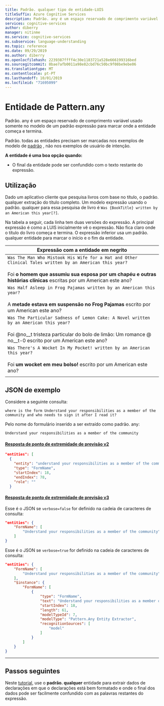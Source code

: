 ```yaml
---
title: Padrão. qualquer tipo de entidade-LUIS
titleSuffix: Azure Cognitive Services
description: Padrão. any é um espaço reservado de comprimento variável usado somente no modelo de um padrão expressão para marcar onde a entidade começa e termina.
services: cognitive-services
author: diberry
manager: nitinme
ms.service: cognitive-services
ms.subservice: language-understanding
ms.topic: reference
ms.date: 09/29/2019
ms.author: diberry
ms.openlocfilehash: 2239387ffff4c30e1183721a528e666199316bed
ms.sourcegitcommit: 8bae7afb0011a98e82cbd76c50bc9f08be9ebe06
ms.translationtype: MT
ms.contentlocale: pt-PT
ms.lasthandoff: 10/01/2019
ms.locfileid: "71695099"
---
```

# <a name="patternany-entity"></a>Entidade de Pattern.any 

Padrão. any é um espaço reservado de comprimento variável usado somente no modelo de um padrão expressão para marcar onde a entidade começa e termina.  

Padrão. todas as entidades precisam ser marcadas nos exemplos de modelo de [padrão](luis-how-to-model-intent-pattern.md) , não nos exemplos de usuário de intenção.

**A entidade é uma boa opção quando:**

* O final da entidade pode ser confundido com o texto restante do expressão. 

## <a name="usage"></a>Utilização

Dado um aplicativo cliente que pesquisa livros com base no título, o padrão. qualquer extração do título completo. Um modelo expressão usando o padrão. qualquer para essa pesquisa de livro é `Was {BookTitle} written by an American this year[?]`. 

Na tabela a seguir, cada linha tem duas versões do expressão. A principal expressão é como a LUIS inicialmente vê o expressão. Não fica claro onde o título do livro começa e termina. O expressão inferior usa um padrão. qualquer entidade para marcar o início e o fim da entidade. 

|Expressão com a entidade em negrito|
|--|
|`Was The Man Who Mistook His Wife for a Hat and Other Clinical Tales written by an American this year?`<br><br>Foi **o homem que assumiu sua esposa por um chapéu e outras histórias clínicas** escritas por um American este ano?|
|`Was Half Asleep in Frog Pajamas written by an American this year?`<br><br>A **metade estava em suspensão no Frog Pajamas** escrito por um American este ano?|
|`Was The Particular Sadness of Lemon Cake: A Novel written by an American this year?`<br><br>Foi @no__t tristeza particular do bolo de limão: Um romance @ no__t-0 escrito por um American este ano?|
|`Was There's A Wocket In My Pocket! written by an American this year?`<br><br>Foi **um wocket em meu bolso!** escrito por um American este ano?|
||



## <a name="example-json"></a>JSON de exemplo

Considere a seguinte consulta:

`where is the form Understand your responsibilities as a member of the community and who needs to sign it after I read it?`

Pelo nome do formulário inserido a ser extraído como padrão. any:

`Understand your responsibilities as a member of the community`

#### <a name="v2-prediction-endpoint-responsetabv2"></a>[Resposta de ponto de extremidade de previsão v2](#tab/V2)

```JSON
"entities": [
  {
    "entity": "understand your responsibilities as a member of the community",
    "type": "FormName",
    "startIndex": 18,
    "endIndex": 78,
    "role": ""
  }
```


#### <a name="v3-prediction-endpoint-responsetabv3"></a>[Resposta de ponto de extremidade de previsão v3](#tab/V3)

Esse é o JSON se `verbose=false` for definido na cadeia de caracteres de consulta:

```json
"entities": {
    "FormName": [
        "Understand your responsibilities as a member of the community"
    ]
}
```

Esse é o JSON se `verbose=true` for definido na cadeia de caracteres de consulta:

```json
"entities": {
    "FormName": [
        "Understand your responsibilities as a member of the community"
    ],
    "$instance": {
        "FormName": [
            {
                "type": "FormName",
                "text": "Understand your responsibilities as a member of the community",
                "startIndex": 18,
                "length": 61,
                "modelTypeId": 7,
                "modelType": "Pattern.Any Entity Extractor",
                "recognitionSources": [
                    "model"
                ]
            }
        ]
    }
}
```

* * * 

## <a name="next-steps"></a>Passos seguintes

Neste [tutorial](luis-tutorial-pattern-any.md), use o **padrão. qualquer** entidade para extrair dados de declarações em que o declarações está bem formatado e onde o final dos dados pode ser facilmente confundido com as palavras restantes do expressão.